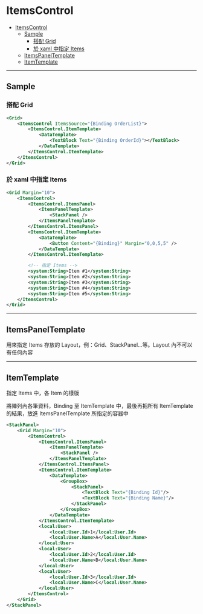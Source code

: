 # ItemsControl

- [ItemsControl](#itemscontrol)
  - [Sample](#sample)
    - [搭配 Grid](#%e6%90%ad%e9%85%8d-grid)
    - [於 xaml 中指定 Items](#%e6%96%bc-xaml-%e4%b8%ad%e6%8c%87%e5%ae%9a-items)
  - [ItemsPanelTemplate](#itemspaneltemplate)
  - [ItemTemplate](#itemtemplate)

---

## Sample

### 搭配 Grid

```xml
<Grid>
    <ItemsControl ItemsSource="{Binding OrderList}">
        <ItemsControl.ItemTemplate>
            <DataTemplate>
                <TextBlock Text="{Binding OrderId}"></TextBlock>
            </DataTemplate>
        </ItemsControl.ItemTemplate>
    </ItemsControl>
</Grid>
```

### 於 xaml 中指定 Items

```xml
<Grid Margin="10">
    <ItemsControl>
        <ItemsControl.ItemsPanel>
            <ItemsPanelTemplate>
                <StackPanel />
            </ItemsPanelTemplate>
        </ItemsControl.ItemsPanel>
        <ItemsControl.ItemTemplate>
            <DataTemplate>
                <Button Content="{Binding}" Margin="0,0,5,5" />
            </DataTemplate>
        </ItemsControl.ItemTemplate>

        <!-- 指定 Items -->
        <system:String>Item #1</system:String>
        <system:String>Item #2</system:String>
        <system:String>Item #3</system:String>
        <system:String>Item #4</system:String>
        <system:String>Item #5</system:String>
    </ItemsControl>
</Grid>
```

---

## ItemsPanelTemplate

用來指定 Items 存放的 Layout，例：Grid、StackPanel…等。Layout 內不可以有任何內容

---

## ItemTemplate

指定 Items 中，各 Item 的樣版

將陣列內各筆資料，Binding 至 ItemTemplate 中，最後再把所有 ItemTemplate 的結果，放進 ItemsPanelTemplate 所指定的容器中

```xml
<StackPanel>
    <Grid Margin="10">
        <ItemsControl>
            <ItemsControl.ItemsPanel>
                <ItemsPanelTemplate>
                    <StackPanel />
                </ItemsPanelTemplate>
            </ItemsControl.ItemsPanel>
            <ItemsControl.ItemTemplate>
                <DataTemplate>
                    <GroupBox>
                        <StackPanel>
                            <TextBlock Text="{Binding Id}"/>
                            <TextBlock Text="{Binding Name}"/>
                        </StackPanel>
                    </GroupBox>
                </DataTemplate>
            </ItemsControl.ItemTemplate>
            <local:User>
                <local:User.Id>1</local:User.Id>
                <local:User.Name>A</local:User.Name>
            </local:User>
            <local:User>
                <local:User.Id>2</local:User.Id>
                <local:User.Name>B</local:User.Name>
            </local:User>
            <local:User>
                <local:User.Id>3</local:User.Id>
                <local:User.Name>C</local:User.Name>
            </local:User>
        </ItemsControl>
    </Grid>
</StackPanel>
```
